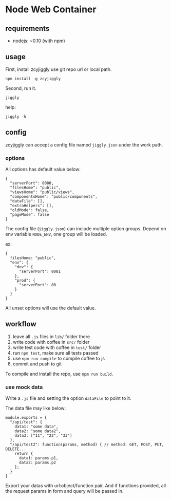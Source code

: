 # Node Web Container

## requirements

- nodejs: ~0.10 (with npm)

## usage

First, install zcyjiggly use git repo url or local path.

`npm install -g zcyjiggly`

Second, run it.

`jiggly`

help:

`jiggly -h`

## config

zcyjiggly can accept a config file named `jiggly.json` under the work path.

### options

All options has default value below:

    {
      "serverPort": 8080,
      "filesHome": "public",
      "viewsHome": "public/views",
      "componentsHome": "public/components",
      "dataFile": [],
      "extraHelpers": [],
      "oldMode": false,
      "pageMode": false
    }

The config file (`jiggly.json`) can include multiple option groups. Depend on env variable `NODE_ENV`, one group will be loaded.

ex:

    {
      filesHome: "public",
      "env": {
        "dev": {
          "serverPort": 8081
        },
        "prod": {
          "serverPort": 80
        }
      }
    }

All unset options will use the default value.

## workflow

1. leave all `.js` files in `lib/` folder there
2. write code with coffee in `src/` folder
3. write test code with coffee in `test/` folder
4. run `npm test`, make sure all tests passed
5. use `npm run compile` to compile coffee to js
6. commit and push to git

To compile and install the repo, use `npm run build`.

### use mock data

Write a `.js` file and setting the option `dataFile` to point to it.

The data file may like below:

    module.exports = {
      "/api/test": {
        data1: "some data",
        data2: "some data2",
        data3: ["11", "22", "33"]
      },
      "/api/test2": function(params, method) { // method: GET, POST, PUT, DELETE...
        return {
          data1: params.p1,
          data2: params.p2
        };
      }
    }

Export your datas with url:object/function pair. And if functions provided, all the request params in form and query will be passed in.
